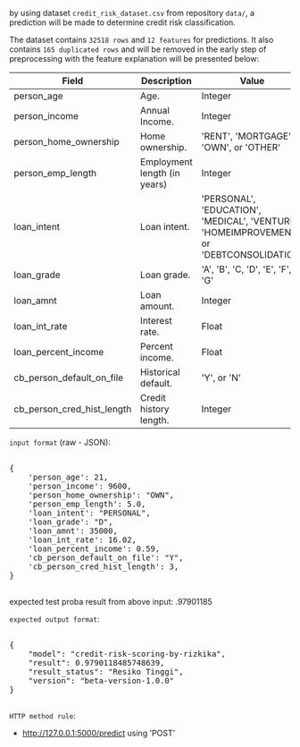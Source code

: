 by using dataset `credit_risk_dataset.csv` from repository `data/`, a prediction will be made to determine credit risk classification.

The dataset contains `32518 rows` and `12 features` for predictions. It also contains `165 duplicated rows` and will be removed in the early step of preprocessing with the feature explanation will be presented below:

|Field|	Description|	Value|
| --- | --- | --- |
|person_age	|Age.	|Integer|
|person_income	|Annual Income.|	Integer|
|person_home_ownership	|Home ownership.	|'RENT', 'MORTGAGE', 'OWN', or 'OTHER'|
|person_emp_length|	Employment length (in years)	|Integer|
|loan_intent	|Loan intent.|	'PERSONAL', 'EDUCATION', 'MEDICAL', 'VENTURE', 'HOMEIMPROVEMENT', or 'DEBTCONSOLIDATION'|
|loan_grade|	Loan grade.|	'A', 'B', 'C, 'D', 'E', 'F', or 'G'|
|loan_amnt|	Loan amount.|	Integer|
|loan_int_rate|	Interest rate.	|Float|
|loan_percent_income	|Percent income.|	Float|
|cb_person_default_on_file	|Historical default.|	'Y', or 'N'|
|cb_person_cred_hist_length	|Credit history length.	|Integer|



`input format` (raw - JSON):
<pre> 
{
    'person_age': 21,
    'person_income': 9600,
    'person_home_ownership': "OWN",
    'person_emp_length': 5.0,
    'loan_intent': "PERSONAL",
    'loan_grade': "D",
    'loan_amnt': 35000,
    'loan_int_rate': 16.02,
    'loan_percent_income': 0.59,
    'cb_person_default_on_file': "Y",
    'cb_person_cred_hist_length': 3,
}
 </pre> 

expected test proba result from above input: .97901185


`expected output format`:
<pre> 
{
    "model": "credit-risk-scoring-by-rizkika",
    "result": 0.9790118485748639,
    "result_status": "Resiko Tinggi",
    "version": "beta-version-1.0.0"
}
 </pre> 

`HTTP method rule`:
- http://127.0.0.1:5000/predict using 'POST'
